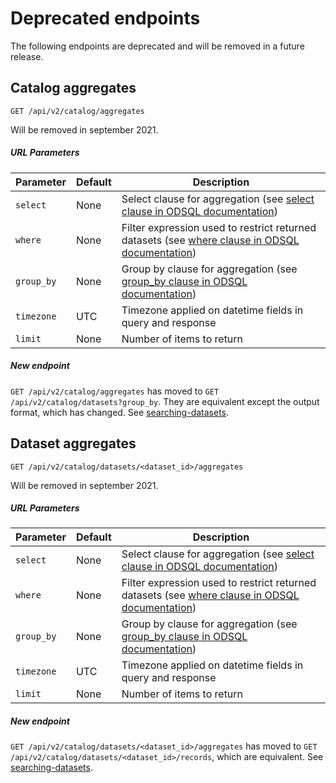 # Deprecated endpoints

The following endpoints are deprecated and will be removed in a future release.


## Catalog aggregates
`GET /api/v2/catalog/aggregates`


<aside>
Will be removed in september 2021.
</aside>

##### URL Parameters

Parameter  | Default | Description
---------  | ------- | -----------
`select`   | None    | Select clause for aggregation (see [select clause in ODSQL documentation](#select-clause))
`where`    | None    | Filter expression used to restrict returned datasets (see [where clause in ODSQL documentation](#where-clause))
`group_by` | None    | Group by clause for aggregation (see [group_by clause in ODSQL documentation](#group-by-clause))
`timezone` | UTC     | Timezone applied on datetime fields in query and response
`limit`    | None    | Number of items to return


##### New endpoint

`GET /api/v2/catalog/aggregates` has moved to `GET /api/v2/catalog/datasets?group_by`. They are equivalent except the output format, which has changed. See [searching-datasets](#searching-datasets).


## Dataset aggregates
`GET /api/v2/catalog/datasets/<dataset_id>/aggregates`

<aside>
Will be removed in september 2021.
</aside>

##### URL Parameters

Parameter  | Default | Description
---------  | ------- | -----------
`select`   | None    | Select clause for aggregation (see [select clause in ODSQL documentation](#select-clause))
`where`    | None    | Filter expression used to restrict returned datasets (see [where clause in ODSQL documentation](#where-clause))
`group_by` | None    | Group by clause for aggregation (see [group_by clause in ODSQL documentation](#group-by-clause))
`timezone` | UTC     | Timezone applied on datetime fields in query and response
`limit`    | None    | Number of items to return


##### New endpoint

`GET /api/v2/catalog/datasets/<dataset_id>/aggregates` has moved to `GET /api/v2/catalog/datasets/<dataset_id>/records`, which are equivalent. See [searching-datasets](#searching-records).
